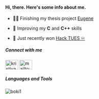 <h4 align="left">Hi, there. Here's some info about me.</h4>

- 👨‍💻 Finishing my thesis project [Eugene](https://github.com/boki1/eugene)

- 🤔 Improving my **C** and **C++** skills
 
- 🥇 Just recently won [Hack TUES ♾️](hacktues.bg)

<p align="left">
<h5 align="left">Connect with me</h5>
<a href="https://linkedin.com/in/kristiyan stoimenov" target="blank"><img align="center" src="https://cdn.jsdelivr.net/npm/simple-icons@3.0.1/icons/linkedin.svg" alt="kristiyan stoimenov" height="30" width="40" /></a> <a href="mailto:kristoimenov@gmail.com" target="blank"><img align="center" src="https://cdn.jsdelivr.net/npm/simple-icons@3.0.1/icons/gmail.svg" alt="mailto:kristoimenov@gmail.com" height="30" width="40" /></a>
</p>

<h5 align="left">Languages and Tools</h5>
<p><img align="left" src="https://github-readme-stats.vercel.app/api/top-langs?username=boki1&show_icons=true&locale=en&layout=compact" alt="boki1" /></p>
